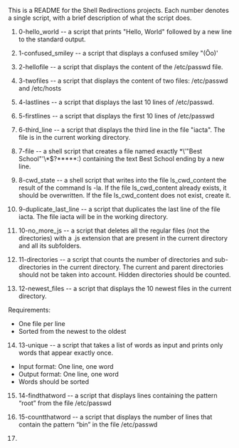 This is a README for the Shell Redirections projects. Each number denotes a single script, with a brief description of what the script does.
1. 0-hello_world -- a script that prints "Hello, World" followed by a new line to the standard output.

2. 1-confused_smiley --  a script that displays a confused smiley "(Ôo)'

3. 2-hellofile -- a script that displays the content of the /etc/passwd file.

4. 3-twofiles --  a script that displays the content of two files: /etc/passwd and /etc/hosts

5. 4-lastlines -- a script that displays the last 10 lines of /etc/passwd.

6. 5-firstlines -- a script that displays the first 10 lines of /etc/passwd

7. 6-third_line -- a script that displays the third line in the file "iacta". The file is in the current working directory.

8. 7-file -- a shell script that creates a file named exactly \*\\'"Best School"\'\\*$\?\*\*\*\*\*:) containing the text Best School ending by a new line.

9. 8-cwd_state -- a shell script that writes into the file ls_cwd_content the result of the command ls -la. If the file ls_cwd_content already exists, it should be overwritten. If the file ls_cwd_content does not exist, create it.

10. 9-duplicate_last_line -- a script that duplicates the last line of the file iacta. The file iacta will be in the working directory.

11. 10-no_more_js -- a script that deletes all the regular files (not the directories) with a .js extension that are present in the current directory and all its subfolders.

12. 11-directories -- a script that counts the number of directories and sub-directories in the current directory. The current and parent directories should not be taken into account. Hidden directories should be counted.

13. 12-newest_files -- a script that displays the 10 newest files in the current directory.

Requirements:
 - One file per line
 - Sorted from the newest to the oldest

14. 13-unique -- a script that takes a list of words as input and prints only words that appear exactly once.

 - Input format: One line, one word
 - Output format: One line, one word
 - Words should be sorted

15. 14-findthatword -- a script that displays lines containing the pattern “root” from the file /etc/passwd

16. 15-countthatword -- a script that displays the number of lines that contain the pattern “bin” in the file /etc/passwd

17. 